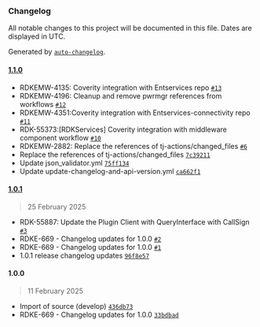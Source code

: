### Changelog

All notable changes to this project will be documented in this file. Dates are displayed in UTC.

Generated by [`auto-changelog`](https://github.com/CookPete/auto-changelog).

#### [1.1.0](https://github.com/rdkcentral/entservices-connectivity/compare/1.0.1...1.1.0)

- RDKEMW-4135: Coverity integration with Entservices repo [`#13`](https://github.com/rdkcentral/entservices-connectivity/pull/13)
- RDKEMW-4196: Cleanup and remove pwrmgr references from workflows [`#12`](https://github.com/rdkcentral/entservices-connectivity/pull/12)
- RDKEMW-4351:Coverity integration with Entservices-connectivity repo [`#11`](https://github.com/rdkcentral/entservices-connectivity/pull/11)
- RDK-55373:[RDKServices] Coverity integration with middleware component workflow [`#10`](https://github.com/rdkcentral/entservices-connectivity/pull/10)
- RDKEMW-2882: Replace the references of tj-actions/changed_files [`#6`](https://github.com/rdkcentral/entservices-connectivity/pull/6)
- Replace the references of tj-actions/changed_files [`7c39211`](https://github.com/rdkcentral/entservices-connectivity/commit/7c392112c2318e92946df2a07e7d44cb25587b2b)
- Update json_validator.yml [`75ff134`](https://github.com/rdkcentral/entservices-connectivity/commit/75ff134d2beccf5787e81c0dca5d05dcb9785679)
- Update update-changelog-and-api-version.yml [`ca662f1`](https://github.com/rdkcentral/entservices-connectivity/commit/ca662f1a0b0518130af88c0b1a7ca19ad3bde55f)

#### [1.0.1](https://github.com/rdkcentral/entservices-connectivity/compare/1.0.0...1.0.1)

> 25 February 2025

- RDK-55887: Update the Plugin Client with QueryInterface with CallSign [`#3`](https://github.com/rdkcentral/entservices-connectivity/pull/3)
- RDKE-669 - Changelog updates for 1.0.0 [`#2`](https://github.com/rdkcentral/entservices-connectivity/pull/2)
- RDKE-669 - Changelog updates for 1.0.0 [`#1`](https://github.com/rdkcentral/entservices-connectivity/pull/1)
- 1.0.1 release changelog updates [`96f8e57`](https://github.com/rdkcentral/entservices-connectivity/commit/96f8e57142f42e10a502c93a096916c0c49d9e4d)

#### 1.0.0

> 11 February 2025

- Import of source (develop) [`436db73`](https://github.com/rdkcentral/entservices-connectivity/commit/436db737f4edcdc0ef0017dc3359dc689254a5e3)
- RDKE-669 - Changelog updates for 1.0.0 [`33bdbad`](https://github.com/rdkcentral/entservices-connectivity/commit/33bdbadf9d6a12d5f820a969dd8a5f5ef9895c95)
